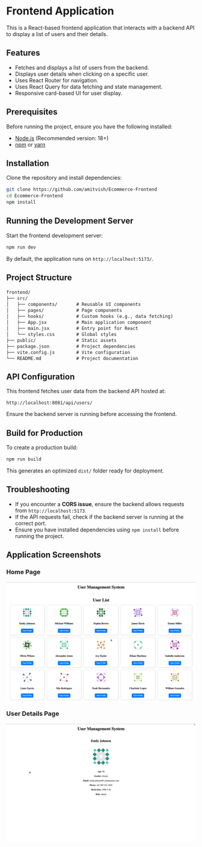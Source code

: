 # Frontend Application

This is a React-based frontend application that interacts with a backend API to display a list of users and their details.

## Features
- Fetches and displays a list of users from the backend.
- Displays user details when clicking on a specific user.
- Uses React Router for navigation.
- Uses React Query for data fetching and state management.
- Responsive card-based UI for user display.

## Prerequisites
Before running the project, ensure you have the following installed:
- [Node.js](https://nodejs.org/) (Recommended version: 18+)
- [npm](https://www.npmjs.com/) or [yarn](https://yarnpkg.com/)

## Installation
Clone the repository and install dependencies:

```sh
git clone https://github.com/amitvish/Ecommerce-Frontend
cd Ecommerce-Frontend
npm install
```

## Running the Development Server
Start the frontend development server:

```sh
npm run dev
```

By default, the application runs on `http://localhost:5173/`.

## Project Structure
```
frontend/
├── src/
│   ├── components/       # Reusable UI components
│   ├── pages/            # Page components
│   ├── hooks/            # Custom hooks (e.g., data fetching)
│   ├── App.jsx           # Main application component
│   ├── main.jsx          # Entry point for React
│   └── styles.css        # Global styles
├── public/               # Static assets
├── package.json          # Project dependencies
├── vite.config.js        # Vite configuration
└── README.md             # Project documentation
```

## API Configuration
This frontend fetches user data from the backend API hosted at:
```
http://localhost:8081/api/users/
```
Ensure the backend server is running before accessing the frontend.

## Build for Production
To create a production build:

```sh
npm run build
```

This generates an optimized `dist/` folder ready for deployment.

## Troubleshooting
- If you encounter a **CORS issue**, ensure the backend allows requests from `http://localhost:5173`.
- If the API requests fail, check if the backend server is running at the correct port.
- Ensure you have installed dependencies using `npm install` before running the project.

## Application Screenshots  
### Home Page  
![Home Page](src/assets/Home-Page.png)  

### User Details Page  
![User Details](src/assets/User-Page.png)  



